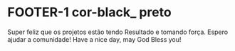 # FOOTER-1 cor-black_ preto
Super feliz que os projetos estão tendo Resultado e tomando força.
Espero ajudar a comunidade!
Have a nice day, may God Bless you!
